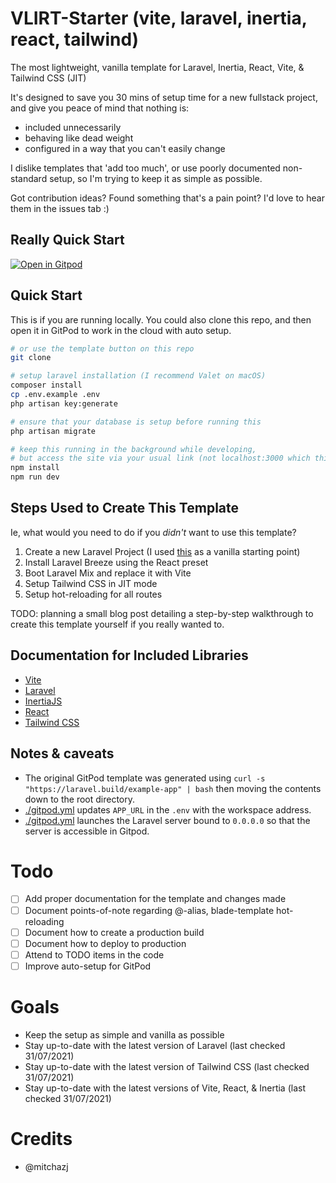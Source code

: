 # VLIRT-Starter (vite, laravel, inertia, react, tailwind)

The most lightweight, vanilla template for Laravel, Inertia, React, Vite, & Tailwind CSS (JIT)

It's designed to save you 30 mins of setup time for a new fullstack project, and give you peace of mind that nothing is:

-   included unnecessarily
-   behaving like dead weight
-   configured in a way that you can't easily change

I dislike templates that 'add too much', or use poorly documented non-standard setup, so I'm trying to keep it as simple as possible.

Got contribution ideas? Found something that's a pain point? I'd love to hear them in the issues tab :)

## Really Quick Start

[![Open in Gitpod](https://gitpod.io/button/open-in-gitpod.svg)](https://gitpod.io/#https://github.com/mitchazj/vlirt-starter)

## Quick Start

This is if you are running locally. You could also clone this repo, and then open it in GitPod to work in the cloud with auto setup.

```bash
# or use the template button on this repo
git clone

# setup laravel installation (I recommend Valet on macOS)
composer install
cp .env.example .env
php artisan key:generate

# ensure that your database is setup before running this
php artisan migrate

# keep this running in the background while developing,
# but access the site via your usual link (not localhost:3000 which this will generate)
npm install
npm run dev
```

## Steps Used to Create This Template

Ie, what would you need to do if you _didn't_ want to use this template?

1. Create a new Laravel Project (I used [this](https://gitpod.io/#https://github.com/gitpod-io/template-php-laravel-mysql) as a vanilla starting point)
2. Install Laravel Breeze using the React preset
3. Boot Laravel Mix and replace it with Vite
4. Setup Tailwind CSS in JIT mode
5. Setup hot-reloading for all routes

TODO: planning a small blog post detailing a step-by-step walkthrough to create this template yourself if you really wanted to.

## Documentation for Included Libraries

-   [Vite](https://vitejs.dev/guide/)
-   [Laravel](https://laravel.com/)
-   [InertiaJS](https://inertiajs.com/)
-   [React](https://reactjs.org/)
-   [Tailwind CSS](https://tailwindcss.com/)

## Notes & caveats

-   The original GitPod template was generated using `curl -s "https://laravel.build/example-app" | bash` then moving the contents down to the root directory.
-   [./gitpod.yml](./.gitpod.yml) updates `APP_URL` in the `.env` with the workspace address.
-   [./gitpod.yml](./.gitpod.yml) launches the Laravel server bound to `0.0.0.0` so that the server is accessible in Gitpod.

# Todo

-   [ ] Add proper documentation for the template and changes made
-   [ ] Document points-of-note regarding @-alias, blade-template hot-reloading
-   [ ] Document how to create a production build
-   [ ] Document how to deploy to production
-   [ ] Attend to TODO items in the code
-   [ ] Improve auto-setup for GitPod

# Goals

-   Keep the setup as simple and vanilla as possible
-   Stay up-to-date with the latest version of Laravel (last checked 31/07/2021)
-   Stay up-to-date with the latest version of Tailwind CSS (last checked 31/07/2021)
-   Stay up-to-date with the latest versions of Vite, React, & Inertia (last checked 31/07/2021)

# Credits

-   @mitchazj
